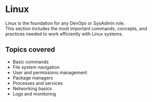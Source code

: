 # Linux

Linux is the foundation for any DevOps or SysAdmin role.  
This section includes the most important commands, concepts, and practices needed to work efficiently with Linux systems.

## Topics covered
- Basic commands
- File system navigation
- User and permissions management
- Package managers
- Processes and services
- Networking basics
- Logs and monitoring

